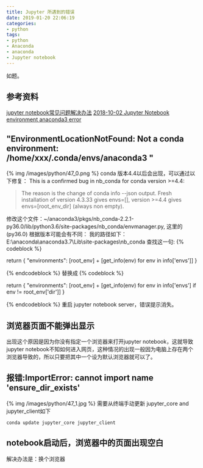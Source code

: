```yaml
---
title: Jupyter 所遇到的错误
date: 2019-01-20 22:06:19
categories:
- python
tags:
- python
- Anaconda
- anaconda
- Jupyter notebook
---
```

如题。
<!-- more -->
## 参考资料
[jupyter notebook常见问题解决办法](https://zhuanlan.zhihu.com/p/34337292)
[2018-10-02 Jupyter Notebook environment anaconda3 error](https://www.jianshu.com/p/7d8ce818a923)
## "EnvironmentLocationNotFound: Not a conda environment: /home/xxx/.conda/envs/anaconda3 "
{% img /images/python/47_0.png %}
conda 版本4.4以后会出现，可以通过以下修复：
This is a confirmed bug in nb_conda for conda version >=4.4:
>The reason is the change of conda info --json output. Fresh installation of version 4.3.33 gives envs=[], version >=4.4 gives envs=[root_env_dir] (always non empty).

修改这个文件：~/anaconda3/pkgs/nb_conda-2.2.1-py36.0/lib/python3.6/site-packages/nb_conda/envmanager.py, 这里的(py36.0) 根据版本可能会有不同：
我的路径如下：E:\anaconda\anaconda3.7\Lib\site-packages\nb_conda
查找这一句:
{% codeblock %}

return {
    "environments": [root_env] + [get_info(env)
                                  for env in info['envs']]
}

{% endcodeblock %}
替换成
{% codeblock %}

return {
    "environments": [root_env] + [get_info(env) for env in info['envs']
                                  if env != root_env['dir']]
}

{% endcodeblock %}
重启 jupyter notebook server，错误提示消失。
## 浏览器页面不能弹出显示
出现这个原因是因为你没有指定一个浏览器来打开jupyter notebook，这就导致jupyter notebook不知如何进入网页，这种情况的出现一般因为电脑上存在两个浏览器导致的，所以只要把其中一个设为默认浏览器就可以了。
## 报错:ImportError: cannot import name 'ensure_dir_exists'
{% img /images/python/47_1.jpg %}
需要从终端手动更新 jupyter_core and jupyter_client如下

	conda update jupyter_core jupyter_client
	
## notebook启动后，浏览器中的页面出现空白
解决办法是：换个浏览器






